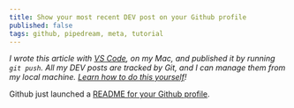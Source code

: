 ```yaml
---
title: Show your most recent DEV post on your Github profile
published: false
tags: github, pipedream, meta, tutorial
---
```


_I wrote this article with [VS Code](https://code.visualstudio.com/), on my Mac, and published it by running `git push`. All my DEV posts are tracked by Git, and I can manage them from my local machine. [Learn how to do this yourself](https://dev.to/dylburger/publish-dev-articles-from-a-git-repo-with-github-pipedream-505j)!_

Github just launched a [README for your Github profile](https://dev.to/natterstefan/how-to-add-a-readme-to-your-github-profile-2bo9).

